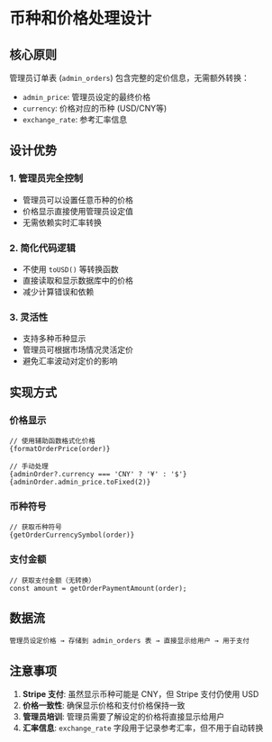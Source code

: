# 币种和价格处理设计

## 核心原则

管理员订单表 (`admin_orders`) 包含完整的定价信息，无需额外转换：

- `admin_price`: 管理员设定的最终价格
- `currency`: 价格对应的币种 (USD/CNY等)
- `exchange_rate`: 参考汇率信息

## 设计优势

### 1. 管理员完全控制
- 管理员可以设置任意币种的价格
- 价格显示直接使用管理员设定值
- 无需依赖实时汇率转换

### 2. 简化代码逻辑
- 不使用 `toUSD()` 等转换函数
- 直接读取和显示数据库中的价格
- 减少计算错误和依赖

### 3. 灵活性
- 支持多种币种显示
- 管理员可根据市场情况灵活定价
- 避免汇率波动对定价的影响

## 实现方式

### 价格显示
```tsx
// 使用辅助函数格式化价格
{formatOrderPrice(order)}

// 手动处理
{adminOrder?.currency === 'CNY' ? '¥' : '$'}{adminOrder.admin_price.toFixed(2)}
```

### 币种符号
```tsx
// 获取币种符号
{getOrderCurrencySymbol(order)}
```

### 支付金额
```tsx
// 获取支付金额（无转换）
const amount = getOrderPaymentAmount(order);
```

## 数据流

```
管理员设定价格 → 存储到 admin_orders 表 → 直接显示给用户 → 用于支付
```

## 注意事项

1. **Stripe 支付**: 虽然显示币种可能是 CNY，但 Stripe 支付仍使用 USD
2. **价格一致性**: 确保显示价格和支付价格保持一致
3. **管理员培训**: 管理员需要了解设定的价格将直接显示给用户
4. **汇率信息**: `exchange_rate` 字段用于记录参考汇率，但不用于自动转换 